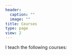 ```yaml
---
header:
  caption: ""
  image: ""
title: Courses
type: page
view: 2
---
```


I teach the following courses:



